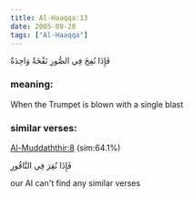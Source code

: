 ```yaml
---
title: Al-Haaqqa:13
date: 2005-09-20
tags: ["Al-Haaqqa"]
---
```

فَإِذَا نُفِخَ فِي الصُّورِ نَفْخَةٌ وَاحِدَةٌ
### meaning: 
When the Trumpet is blown with a single blast
### similar verses: 

[Al-Muddaththir:8](/74/8) (sim:64.1%)

فَإِذَا نُقِرَ فِي النَّاقُورِ

our AI can't find any similar verses



